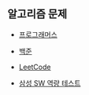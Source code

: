 알고리즘 문제
---
- [프로그래머스](https://github.com/hyozkim/algorithm/blob/master/src/programmers/programmers.md) 

- [백준](https://github.com/hyozkim/algorithm/blob/master/src/baekjoon/baekjoon.md)

- [LeetCode](https://github.com/hyozkim/algorithm/blob/master/src/leetcode/leetcode.md)

- [삼성 SW 역량 테스트](https://github.com/hyozkim/algorithm/blob/master/src/swsamsung/swsamsung.md)